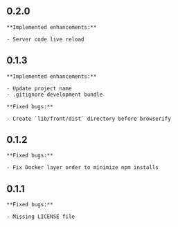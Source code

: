 ## 0.2.0

    **Implemented enhancements:**

    - Server code live reload

## 0.1.3

    **Implemented enhancements:**

    - Update project name
    - .gitignore development bundle

    **Fixed bugs:**
    
    - Create `lib/front/dist` directory before browserify

## 0.1.2

    **Fixed bugs:**

    - Fix Docker layer order to minimize npm installs

## 0.1.1

    **Fixed bugs:**

    - Missing LICENSE file
